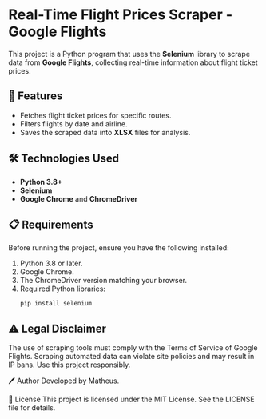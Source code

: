 # Real-Time Flight Prices Scraper - Google Flights

This project is a Python program that uses the **Selenium** library to scrape data from **Google Flights**, collecting real-time information about flight ticket prices.

## 🚀 Features

- Fetches flight ticket prices for specific routes.
- Filters flights by date and airline.
- Saves the scraped data into **XLSX** files for analysis.

## 🛠️ Technologies Used

- **Python 3.8+**
- **Selenium**
- **Google Chrome** and **ChromeDriver**

## 📋 Requirements

Before running the project, ensure you have the following installed:

1. Python 3.8 or later.
2. Google Chrome.
3. The ChromeDriver version matching your browser.
4. Required Python libraries:
   ```bash
   pip install selenium

## ⚠️ Legal Disclaimer
The use of scraping tools must comply with the Terms of Service of Google Flights.
Scraping automated data can violate site policies and may result in IP bans. Use this project responsibly.

🖊️ Author
Developed by Matheus.

📜 License
This project is licensed under the MIT License. See the LICENSE file for details.
